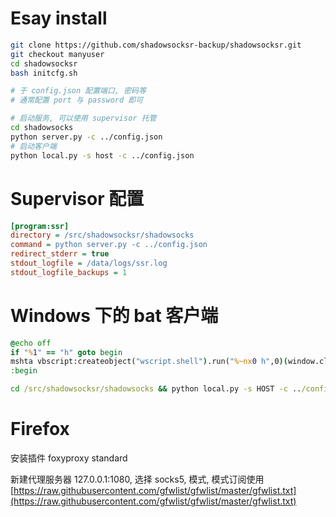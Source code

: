 # Esay install

```sh
git clone https://github.com/shadowsocksr-backup/shadowsocksr.git
git checkout manyuser
cd shadowsocksr
bash initcfg.sh

# 于 config.json 配置端口, 密码等
# 通常配置 port 与 password 即可

# 启动服务, 可以使用 supervisor 托管
cd shadowsocks
python server.py -c ../config.json
# 启动客户端
python local.py -s host -c ../config.json
```

# Supervisor 配置

```ini
[program:ssr]
directory = /src/shadowsocksr/shadowsocks
command = python server.py -c ../config.json
redirect_stderr = true
stdout_logfile = /data/logs/ssr.log
stdout_logfile_backups = 1
```

# Windows 下的 bat 客户端

```bat
@echo off
if "%1" == "h" goto begin
mshta vbscript:createobject("wscript.shell").run("%~nx0 h",0)(window.close)&&exit
:begin

cd /src/shadowsocksr/shadowsocks && python local.py -s HOST -c ../config.json
```

# Firefox
安装插件 foxyproxy standard

新建代理服务器 127.0.0.1:1080, 选择 socks5, 模式, 模式订阅使用 [https://raw.githubusercontent.com/gfwlist/gfwlist/master/gfwlist.txt](https://raw.githubusercontent.com/gfwlist/gfwlist/master/gfwlist.txt)
